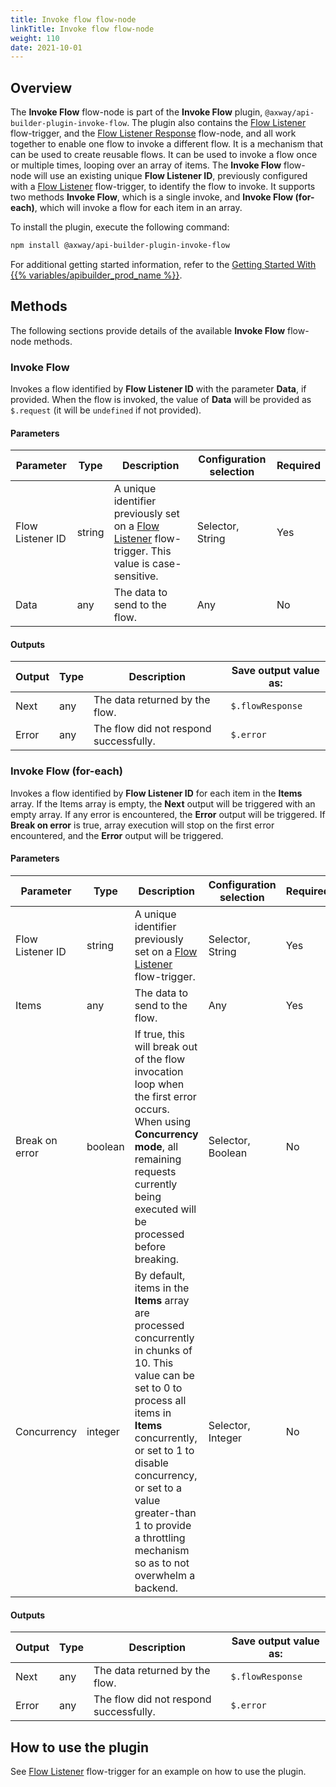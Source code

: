 ```yaml
---
title: Invoke flow flow-node
linkTitle: Invoke flow flow-node
weight: 110
date: 2021-10-01
---
```


## Overview

The **Invoke Flow** flow-node is part of the **Invoke Flow** plugin, `@axway/api-builder-plugin-invoke-flow`. The plugin also contains the [Flow Listener](/docs/developer_guide/flows/flow-triggers/flow_listener_flow-trigger/) flow-trigger, and the [Flow Listener Response](/docs/developer_guide/flows/flow-nodes/flow_listener_response_flow-node/) flow-node, and all work together to enable one flow to invoke a different flow. It is a mechanism that can be used to create reusable flows. It can be used to invoke a flow once or multiple times, looping over an array of items. The **Invoke Flow** flow-node will use an existing unique **Flow Listener ID**, previously configured with a [Flow Listener](/docs/developer_guide/flows/flow-triggers/flow_listener_flow-trigger/) flow-trigger, to identify the flow to invoke. It supports two methods **Invoke Flow**, which is a single invoke, and **Invoke Flow (for-each)**, which will invoke a flow for each item in an array.

To install the plugin, execute the following command:

```bash
npm install @axway/api-builder-plugin-invoke-flow
```

For additional getting started information, refer to the [Getting Started With {{% variables/apibuilder_prod_name %}}](/docs/getting_started/).

## Methods

The following sections provide details of the available **Invoke Flow** flow-node methods.

### Invoke Flow

Invokes a flow identified by **Flow Listener ID** with the parameter **Data**, if provided. When the flow is invoked, the value of **Data** will be provided as `$.request` (it will be `undefined` if not provided).

#### Parameters

| Parameter | Type | Description | Configuration selection | Required |
| --- | --- | --- | --- | --- |
| Flow Listener ID | string | A unique identifier previously set on a [Flow Listener](/docs/developer_guide/flows/flow-triggers/flow_listener_flow-trigger/) flow-trigger. This value is case-sensitive. | Selector, String | Yes |
| Data | any | The data to send to the flow. | Any | No |

#### Outputs

| Output | Type | Description | Save output value as: |
| --- | --- | --- | --- |
| Next | any | The data returned by the flow. | `$.flowResponse` |
| Error | any | The flow did not respond successfully. | `$.error` |

### Invoke Flow (for-each)

Invokes a flow identified by **Flow Listener ID** for each item in the **Items** array. If the Items array is empty, the **Next** output will be triggered with an empty array. If any error is encountered, the **Error** output will be triggered. If **Break on error** is true, array execution will stop on the first error encountered, and the **Error** output will be triggered.

#### Parameters

| Parameter | Type | Description | Configuration selection | Required |
| --- | --- | --- | --- | --- |
| Flow Listener ID | string | A unique identifier previously set on a [Flow Listener](/docs/developer_guide/flows/flow-triggers/flow_listener_flow-trigger/) flow-trigger. | Selector, String | Yes |
| Items | any | The data to send to the flow. | Any | Yes |
| Break on error | boolean | If true, this will break out of the flow invocation loop when the first error occurs. When using **Concurrency mode**, all remaining requests currently being executed will be processed before breaking. | Selector, Boolean | No |
| Concurrency | integer | By default, items in the **Items** array are processed concurrently in chunks of 10. This value can be set to 0 to process all items in **Items** concurrently, or set to 1 to disable concurrency, or set to a value greater-than 1 to provide a throttling mechanism so as to not overwhelm a backend. | Selector, Integer | No |

#### Outputs

| Output | Type | Description | Save output value as: |
| --- | --- | --- | --- |
| Next | any | The data returned by the flow. | `$.flowResponse` |
| Error | any | The flow did not respond successfully. | `$.error` |

## How to use the plugin

See [Flow Listener](/docs/developer_guide/flows/flow-triggers/flow_listener_flow-trigger/#how-to-use-the-plugin) flow-trigger for an example on how to use the plugin.
